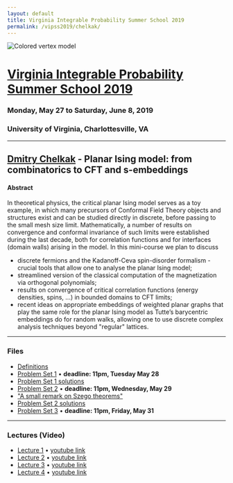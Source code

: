 ```yaml
---
layout: default
title: Virginia Integrable Probability Summer School 2019
permalink: /vipss2019/chelkak/
---
```


<img src="{{site.url}}/img/color-vertex.jpg" style="max-width:100%" alt="Colored vertex model">

# <a href="{{site.url}}/vipss2019/">Virginia Integrable Probability Summer School 2019</a>

### Monday, May 27 to Saturday, June 8, 2019

### University of Virginia, Charlottesville, VA

---

## <a href="http://www.pdmi.ras.ru/~dchelkak/index_en.html">Dmitry Chelkak</a> - Planar Ising model: from combinatorics to CFT and s-embeddings

#### Abstract

In theoretical physics, the critical planar Ising model serves as a toy example, in which many precursors of Conformal Field Theory objects and structures exist and can be studied directly in discrete, before passing to the small mesh size limit. Mathematically, a number of results on convergence and conformal invariance of such limits were established during the last decade, both for correlation functions and for interfaces (domain walls) arising in the model. In this mini-course we plan to discuss

<ul>
<li> discrete fermions and the Kadanoff-Ceva spin-disorder formalism - crucial tools that allow one to analyse the planar Ising model;</li>
<li> streamlined version of the classical computation of the magnetization via orthogonal polynomials; </li>
<li> results on convergence of critical correlation functions (energy densities, spins, ...) in bounded domains to CFT limits;</li>
<li> recent ideas on appropriate embeddings of weighted planar graphs that play the same role for the planar Ising model as Tutte’s barycentric embeddings do for random walks, allowing one to use discrete complex analysis techniques beyond "regular" lattices.</li>
</ul>

---

### Files

- [Definitions]({{site.url}}/vipss2019/chelkak/Def_VA2019_1.pdf)
- [Problem Set 1]({{site.url}}/vipss2019/chelkak/IsingVirginia_TA1.pdf) &bull; **deadline: 11pm, Tuesday May 28**
- [Problem Set 1 solutions]({{site.url}}/vipss2019/chelkak/solutionTA1.pdf) 
- [Problem Set 2]({{site.url}}/vipss2019/chelkak/IsingVirginia_TA2.pdf) &bull; **deadline: 11pm, Wednesday, May 29**
- ["A small remark on Szego theorems"]({{site.url}}/vipss2019/chelkak/remark_on_OPUC.pdf)
- [Problem Set 2 solutions]({{site.url}}/vipss2019/chelkak/solutions_TA2.pdf) 
- [Problem Set 3]({{site.url}}/vipss2019/chelkak/IsingVirginia_TA3.pdf) &bull; **deadline: 11pm, Friday, May 31**


--- 

### Lectures (Video)

- [Lecture 1](http://vipss19-lect.s3-website-us-east-1.amazonaws.com/Chelkak-1.mp4) &bull; [youtube link](https://youtu.be/kRBREbwmFY4)
- [Lecture 2](http://vipss19-lect.s3-website-us-east-1.amazonaws.com/Chelkak-2.mp4) &bull; [youtube link](https://youtu.be/xvjsHEtCXQM)
- [Lecture 3](http://vipss19-lect.s3-website-us-east-1.amazonaws.com/Chelkak-3.mp4) &bull; [youtube link](https://youtu.be/2fR18JJIKEI)
- [Lecture 4](http://vipss19-lect.s3-website-us-east-1.amazonaws.com/Chelkak-4.mp4) &bull; [youtube link](https://youtu.be/K9l2U2Svkv4)
